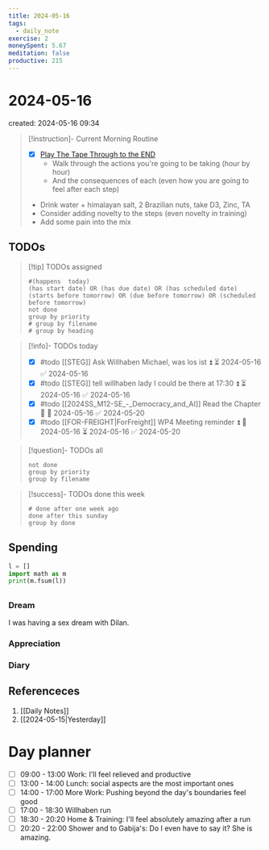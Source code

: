 ```yaml
---
title: 2024-05-16
tags:
  - daily_note
exercise: 2
moneySpent: 5.67
meditation: false
productive: 215
---
```

# 2024-05-16
created: 2024-05-16 09:34

> [!instruction]- Current Morning Routine
> - [x] [Play The Tape Through to the END](https://youtu.be/6CWq8wyS90o?si=FdqthmYdGg12ubuB)
> 	- Walk through the actions you're going to be taking (hour by hour)
> 	- And the consequences of each (even how you are going to feel after each step)
> - Drink water + himalayan salt, 2 Brazilian nuts, take D3, Zinc, TA
> - Consider adding novelty to the steps (even novelty in training)
> - Add some pain into the mix

## TODOs
>[!tip] TODOs assigned
> ```tasks
> #(happens  today)
> (has start date) OR (has due date) OR (has scheduled date)
> (starts before tomorrow) OR (due before tomorrow) OR (scheduled before tomorrow)
> not done
> group by priority
> # group by filename
> # group by heading
> ```

>[!info]- TODOs today
>- [x] #todo [[STEG]] Ask Willhaben Michael, was los ist ⏫ ⏳ 2024-05-16 ✅ 2024-05-16
>- [x] #todo [[STEG]] tell willhaben lady I could be there at 17:30 ⏫ ⏳ 2024-05-16 ✅ 2024-05-16
>- [x] #todo [[2024SS_M12-SE_-_Democracy_and_AI]] Read the Chapter 🔺 🛫 2024-05-16 ✅ 2024-05-20
>- [x] #todo [[FOR-FREIGHT|ForFreight]] WP4 Meeting reminder ⏫ 🛫 2024-05-16 ⏳ 2024-05-16 ✅ 2024-05-20

>[!question]- TODOs all
> ```tasks
> not done
> group by priority
> group by filename
> ```

>[!success]- TODOs done this week
> ```tasks
> # done after one week ago
> done after this sunday
> group by done
>  ```

## Spending
```python
l = []
import math as m
print(m.fsum(l))
```

##
### Dream

I was having a sex dream with Dilan.
### Appreciation

### Diary

## Referenceces
1. [[Daily Notes]]
2. [[2024-05-15|Yesterday]]

# Day planner

- [ ] 09:00 - 13:00 Work: I'll feel relieved and productive
- [ ] 13:00 - 14:00 Lunch: social aspects are the most important ones
- [ ] 14:00 - 17:00 More Work: Pushing beyond the day's boundaries feel good
- [ ] 17:00 - 18:30 Willhaben run
- [ ] 18:30 - 20:20 Home & Training: I'll feel absolutely amazing after a run
- [ ] 20:20 - 22:00 Shower and to Gabija's: Do I even have to say it? She is amazing.